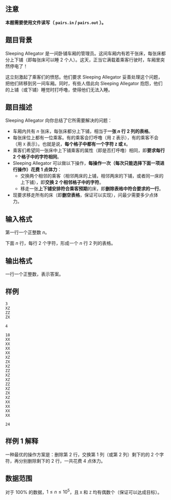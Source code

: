 ## 注意

**本题需要使用文件读写（ `pairs.in` / `pairs.out` ）。**

## 题目背景

Sleeping Allegator 是一间卧铺车厢的管理员。这间车厢内有若干张床，每张床都分上下铺（即每张床可以睡 $2$ 个人）。这天，正当它满载着乘客行驶时，车厢里突然停电了！

这立刻激起了乘客们的愤怒。他们要求 Sleeping Allegator 妥善处理这个问题，把他们转移到另一间车厢。同时，有些人借此向 Sleeping Allegator 抱怨，他们的上铺（或下铺）睡觉时打呼噜，使得他们无法入睡。

## 题目描述

Sleeping Allegator 向你总结了它所需要解决的问题：

- 车厢内共有 $n$ 张床，每张床都分上下铺，相当于**一张 $n$ 行 $2$ 列的表格**。
- 每张床位上都有一位乘客。有的乘客会打呼噜（用 `Z` 表示），有的乘客不会（用 `X` 表示）。也就是说，**每个格子中都有一个字符 `Z` 或 `X`**。
- 乘客们希望同一张床中上下铺乘客的属性（即是否打呼噜）相同，即**要求每行 $2$ 个格子中的字符相同**。
- Sleeping Allegator 可以做以下操作，**每操作一次（每次只能选择下面一项进行操作）花费 $1$ 点体力**：
  - 交换两个相邻的乘客（相邻两床的上铺，相邻两床的下铺，或者同一床的上下铺），即**交换 $2$ 个相邻格子中的字符**。
  - 移走一张**上下铺安排符合乘客预期**的床，即**删除表格中符合要求的一行**。
- 现要求移走所有的床（即**删空表格**，保证可以实现），问最少需要多少点体力。

## 输入格式

第一行一个正整数 $n$。

下面 $n$ 行，每行 $2$ 个字符，形成一个 $n$ 行 $2$ 列的表格。

## 输出格式

一行一个正整数，表示答案。

## 样例

```input1
3
XZ
ZZ
ZX
```

```output1
4
```

```input2
18
XX
XX
XX
XX
XZ
ZX
XZ
ZZ
XZ
XZ
ZZ
XZ
ZX
XZ
XX
XX
XX
XX
```

```output2
24
```

## 样例 1 解释

一种最优的操作方案是：删除第 $2$ 行，交换第 $1$ 列（或第 $2$ 列）剩下的的 $2$ 个字符，再分别删除剩下的 $2$ 行，一共花费 $4$ 点体力。

## 数据范围

对于 $100\%$ 的数据，$1 \le n \le 10^5$，且 `X` 和 `Z` 均有偶数个（保证可以达成目标）。
